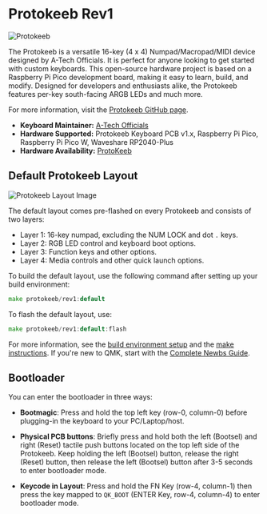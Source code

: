 # Protokeeb Rev1

![Protokeeb](https://i.imgur.com/RsSBoJg.jpg)

The Protokeeb is a versatile 16-key (4 x 4) Numpad/Macropad/MIDI device designed by A-Tech Officials. It is perfect for anyone looking to get started with custom keyboards. This open-source hardware project is based on a Raspberry Pi Pico development board, making it easy to learn, build, and modify. Designed for developers and enthusiasts alike, the Protokeeb features per-key south-facing ARGB LEDs and much more.

For more information, visit the [Protokeeb GitHub page](https://github.com/atechofficials/protokeeb).

-   **Keyboard Maintainer:** [A-Tech Officials](https://github.com/atechofficials)
-   **Hardware Supported:** Protokeeb Keyboard PCB v1.x, Raspberry Pi Pico, Raspberry Pi Pico W, Waveshare RP2040-Plus
-   **Hardware Availability:** [ProtoKeeb](https://github.com/atechofficials/protokeeb)

## Default Protokeeb Layout

![Protokeeb Layout Image](https://i.imgur.com/e0RlllX.png)

The default layout comes pre-flashed on every Protokeeb and consists of two layers:

-   Layer 1: 16-key numpad, excluding the NUM LOCK and dot `.` keys.
-   Layer 2: RGB LED control and keyboard boot options.
-   Layer 3: Function keys and other options.
-   Layer 4: Media controls and other quick launch options.

To build the default layout, use the following command after setting up your build environment:

```go
make protokeeb/rev1:default
```

To flash the default layout, use:

```go
make protokeeb/rev1:default:flash
```

For more information, see the [build environment setup](https://docs.qmk.fm/#/getting_started_build_tools) and the [make instructions](https://docs.qmk.fm/#/getting_started_make_guide). If you're new to QMK, start with the [Complete Newbs Guide](https://docs.qmk.fm/#/newbs).

## Bootloader

You can enter the bootloader in three ways:

-   **Bootmagic**: Press and hold the top left key (row-0, column-0) before plugging-in the keyboard to your PC/Laptop/host.

-   **Physical PCB buttons**: Briefly press and hold both the left (Bootsel) and right (Reset) tactile push buttons located on the top left side of the Protokeeb. Keep holding the left (Bootsel) button, release the right (Reset) button, then release the left (Bootsel) button after 3-5 seconds to enter bootloader mode.

-   **Keycode in Layout**: Press and hold the FN Key (row-4, column-1) then press the key mapped to `QK_BOOT` (ENTER Key, row-4, column-4) to enter bootloader mode.
